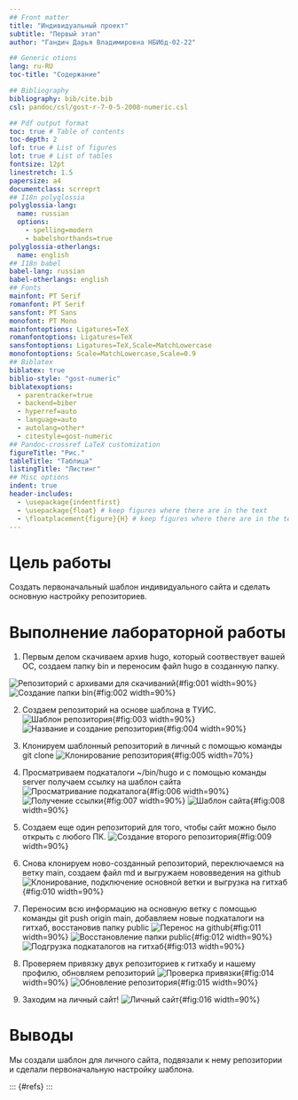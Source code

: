 ```yaml
---
## Front matter
title: "Индивидуальный проект"
subtitle: "Первый этап"
author: "Гандич Дарья Владимировна НБИбд-02-22"

## Generic otions
lang: ru-RU
toc-title: "Содержание"

## Bibliography
bibliography: bib/cite.bib
csl: pandoc/csl/gost-r-7-0-5-2008-numeric.csl

## Pdf output format
toc: true # Table of contents
toc-depth: 2
lof: true # List of figures
lot: true # List of tables
fontsize: 12pt
linestretch: 1.5
papersize: a4
documentclass: scrreprt
## I18n polyglossia
polyglossia-lang:
  name: russian
  options:
	- spelling=modern
	- babelshorthands=true
polyglossia-otherlangs:
  name: english
## I18n babel
babel-lang: russian
babel-otherlangs: english
## Fonts
mainfont: PT Serif
romanfont: PT Serif
sansfont: PT Sans
monofont: PT Mono
mainfontoptions: Ligatures=TeX
romanfontoptions: Ligatures=TeX
sansfontoptions: Ligatures=TeX,Scale=MatchLowercase
monofontoptions: Scale=MatchLowercase,Scale=0.9
## Biblatex
biblatex: true
biblio-style: "gost-numeric"
biblatexoptions:
  - parentracker=true
  - backend=biber
  - hyperref=auto
  - language=auto
  - autolang=other*
  - citestyle=gost-numeric
## Pandoc-crossref LaTeX customization
figureTitle: "Рис."
tableTitle: "Таблица"
listingTitle: "Листинг"
## Misc options
indent: true
header-includes:
  - \usepackage{indentfirst}
  - \usepackage{float} # keep figures where there are in the text
  - \floatplacement{figure}{H} # keep figures where there are in the text
---
```


# Цель работы

Создать первоначальный шаблон индивидуального сайта и сделать основную настройку репозиториев.

# Выполнение лабораторной работы

1. Первым делом скачиваем архив hugo, который соотвествует вашей ОС, создаем папку bin и переносим файл hugo в созданную папку.

![Репозиторий с архивами для скачиваний](image/1.png){#fig:001 width=90%}
![Создание папки bin](image/2.png){#fig:002 width=90%}

2. Создаем репозиторий на основе шаблона в ТУИС.
![Шаблон репозитория](image/3.png){#fig:003 width=90%}
![Название и создание репозитория](image/4.png){#fig:004 width=90%}

3. Клонируем шаблонный репозиторий в личный с помощью команды git clone
![Клонирование репозитория](image/5.png){#fig:005 width=70%}

4. Просматриваем подкаталоги ~/bin/hugo и с помощью команды server получаем ссылку на шаблон сайта
![Просматривание подкаталога](image/6.png){#fig:006 width=90%}
![Получение ссылки](image/7.png){#fig:007 width=90%}
![Шаблон сайта](image/8.png){#fig:008 width=90%}

5. Создаем еще один репозиторий для того, чтобы сайт можно было открыть с любого ПК.
![Создание второго репозитория](image/9.png){#fig:009 width=90%}

6. Снова клонируем ново-созданный репозиторий, переключаемся на ветку main, создаем файл md и выгружаем нововведения на github
![Клонирование, подключение основной ветки и выгрузка на гитхаб](image/10.png){#fig:010 width=90%}

7. Переносим всю информацию на основную ветку с помощью команды git push origin main, добавляем новые подкаталоги на гитхаб, восстановив папку public 
![Перенос на github](image/11.png){#fig:011 width=90%}
![Восстановление папки public](image/12.png){#fig:012 width=90%}
![Подгрузка подкаталогов на гитхаб](image/13.png){#fig:013 width=90%}

8. Проверяем привязку двух репозиториев к гитхабу и нашему профилю, обновляем репозиторий
![Проверка привязки](image/14.png){#fig:014 width=90%}
![Обновление репозитория](image/15.png){#fig:015 width=90%}

9. Заходим на личный сайт!
![Личный сайт](image/16.png){#fig:016 width=90%}

# Выводы

Мы создали шаблон для личного сайта, подвязали к нему репозитории и сделали первоначальную настройку шаблона.

::: {#refs}
:::
